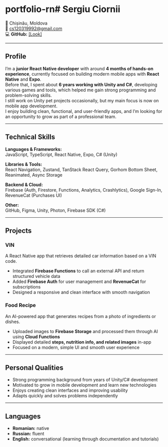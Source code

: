 # portfolio-rn# **Sergiu Ciornii**

📍 Chișinău, Moldova  
📧 cs120319992@gmail.com  
💻 **GitHub:** [\[Look\]](https://github.com/SERRVIEX)

---

## **Profile**

I’m a **junior React Native developer** with around **4 months of hands-on experience**, currently focused on building modern mobile apps with **React Native** and **Expo**.  
Before that, I spent about **6 years working with Unity and C#**, developing various games and tools, which helped me gain strong programming and problem-solving skills.  
I still work on Unity pet projects occasionally, but my main focus is now on mobile app development.  
I enjoy building clean, functional, and user-friendly apps, and I’m looking for an opportunity to grow as part of a professional team.

---

## **Technical Skills**

**Languages & Frameworks:**  
JavaScript, TypeScript, React Native, Expo, C# (Unity)

**Libraries & Tools:**  
React Navigation, Zustand, TanStack React Query, Gorhom Bottom Sheet, Reanimated, Async Storage

**Backend & Cloud:**  
Firebase (Auth, Firestore, Functions, Analytics, Crashlytics), Google Sign-In, RevenueCat (Purchases UI)

**Other:**  
GitHub, Figma, Unity, Photon, Firebase SDK (C#)

---

## **Projects**

### **VIN**

A React Native app that retrieves detailed car information based on a VIN code.

- Integrated **Firebase Functions** to call an external API and return structured vehicle data
- Added **Firebase Auth** for user management and **RevenueCat** for subscriptions
- Designed a responsive and clean interface with smooth navigation

### **Food Recipe**

An AI-powered app that generates recipes from a photo of ingredients or dishes.

- Uploaded images to **Firebase Storage** and processed them through AI using **Cloud Functions**
- Displayed detailed **steps, nutrition info, and related images** in-app
- Focused on a modern, simple UI and smooth user experience

---

## **Personal Qualities**

- Strong programming background from years of Unity/C# development
- Motivated to grow in mobile development and learn new technologies
- Enjoys creating clean interfaces and improving usability
- Adapts quickly and solves problems independently

---

## **Languages**

- **Romanian:** native
- **Russian:** fluent
- **English:** conversational (learning through documentation and tutorials)
